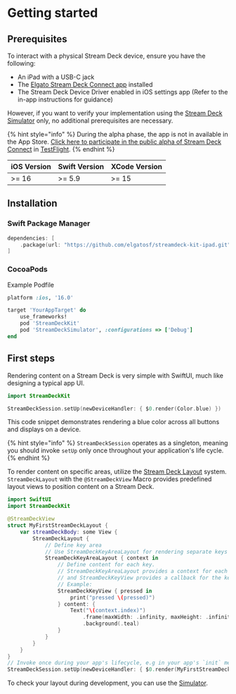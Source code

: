 # Getting started

## Prerequisites

To interact with a physical Stream Deck device, ensure you have the following:

- An iPad with a USB-C jack
- The [Elgato Stream Deck Connect app](StreamDeckConnect.md) installed
- The Stream Deck Device Driver enabled in iOS settings app (Refer to the in-app instructions for guidance)

However, if you want to verify your implementation using the [Stream Deck Simulator](Simulator.md) only, no additional prerequisites are necessary.

{% hint style="info" %}
During the alpha phase, the app is not in available in the App Store. [Click here to participate in the public alpha of Stream Deck Connect](https://testflight.apple.com/join/U4bWfk8O) in [TestFlight](https://developer.apple.com/testflight/).
{% endhint %}

| iOS Version | Swift Version | XCode Version |
| ----------- | ------------- | ------------- |
| >= 16       | >= 5.9        | >= 15         |

## Installation

### Swift Package Manager 

```swift
dependencies: [
    .package(url: "https://github.com/elgatosf/streamdeck-kit-ipad.git", upToNextMajor: "0.0.1")
]
```

### CocoaPods

Example Podfile

```Ruby
platform :ios, '16.0'

target 'YourAppTarget' do
    use_frameworks!
    pod 'StreamDeckKit'
    pod 'StreamDeckSimulator', :configurations => ['Debug']
end
```

## First steps

Rendering content on a Stream Deck is very simple with SwiftUI, much like designing a typical app UI.

```swift
import StreamDeckKit

StreamDeckSession.setUp(newDeviceHandler: { $0.render(Color.blue) })
```

This code snippet demonstrates rendering a blue color across all buttons and displays on a device.

{% hint style="info" %}
`StreamDeckSession` operates as a singleton, meaning you should invoke `setUp` only once throughout your application's life cycle.
{% endhint %}
 


To render content on specific areas, utilize the [Stream Deck Layout](Layout/README.md) system. `StreamDeckLayout` with the `@StreamDeckView` Macro provides predefined layout views to position content on a Stream Deck. 

```swift
import SwiftUI 
import StreamDeckKit

@StreamDeckView
struct MyFirstStreamDeckLayout {
    var streamDeckBody: some View {
        StreamDeckLayout {
            // Define key area
            // Use StreamDeckKeyAreaLayout for rendering separate keys
            StreamDeckKeyAreaLayout { context in
                // Define content for each key.
                // StreamDeckKeyAreaLayout provides a context for each available key,
                // and StreamDeckKeyView provides a callback for the key action
                // Example:
                StreamDeckKeyView { pressed in
                    print("pressed \(pressed)")
                } content: {
                    Text("\(context.index)")
                        .frame(maxWidth: .infinity, maxHeight: .infinity)
                        .background(.teal)
                }
            }
        }
    }
}
// Invoke once during your app's lifecycle, e.g in your app's `init` method.
StreamDeckSession.setUp(newDeviceHandler: { $0.render(MyFirstStreamDeckLayout()) })
```

To check your layout during development, you can use the [Simulator](Simulator.md).